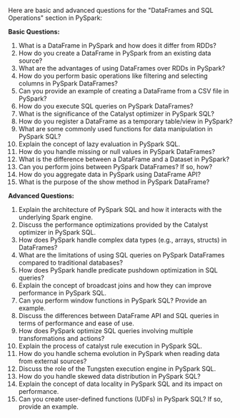 Here are basic and advanced questions for the "DataFrames and SQL Operations" section in PySpark:

**Basic Questions:**

1. What is a DataFrame in PySpark and how does it differ from RDDs?
2. How do you create a DataFrame in PySpark from an existing data source?
3. What are the advantages of using DataFrames over RDDs in PySpark?
4. How do you perform basic operations like filtering and selecting columns in PySpark DataFrames?
5. Can you provide an example of creating a DataFrame from a CSV file in PySpark?
6. How do you execute SQL queries on PySpark DataFrames?
7. What is the significance of the Catalyst optimizer in PySpark SQL?
8. How do you register a DataFrame as a temporary table/view in PySpark?
9. What are some commonly used functions for data manipulation in PySpark SQL?
10. Explain the concept of lazy evaluation in PySpark SQL.
11. How do you handle missing or null values in PySpark DataFrames?
12. What is the difference between a DataFrame and a Dataset in PySpark?
13. Can you perform joins between PySpark DataFrames? If so, how?
14. How do you aggregate data in PySpark using DataFrame API?
15. What is the purpose of the show method in PySpark DataFrame?

**Advanced Questions:**

1. Explain the architecture of PySpark SQL and how it interacts with the underlying Spark engine.
2. Discuss the performance optimizations provided by the Catalyst optimizer in PySpark SQL.
3. How does PySpark handle complex data types (e.g., arrays, structs) in DataFrames?
4. What are the limitations of using SQL queries on PySpark DataFrames compared to traditional databases?
5. How does PySpark handle predicate pushdown optimization in SQL queries?
6. Explain the concept of broadcast joins and how they can improve performance in PySpark SQL.
7. Can you perform window functions in PySpark SQL? Provide an example.
8. Discuss the differences between DataFrame API and SQL queries in terms of performance and ease of use.
9. How does PySpark optimize SQL queries involving multiple transformations and actions?
10. Explain the process of catalyst rule execution in PySpark SQL.
11. How do you handle schema evolution in PySpark when reading data from external sources?
12. Discuss the role of the Tungsten execution engine in PySpark SQL.
13. How do you handle skewed data distribution in PySpark SQL?
14. Explain the concept of data locality in PySpark SQL and its impact on performance.
15. Can you create user-defined functions (UDFs) in PySpark SQL? If so, provide an example.

